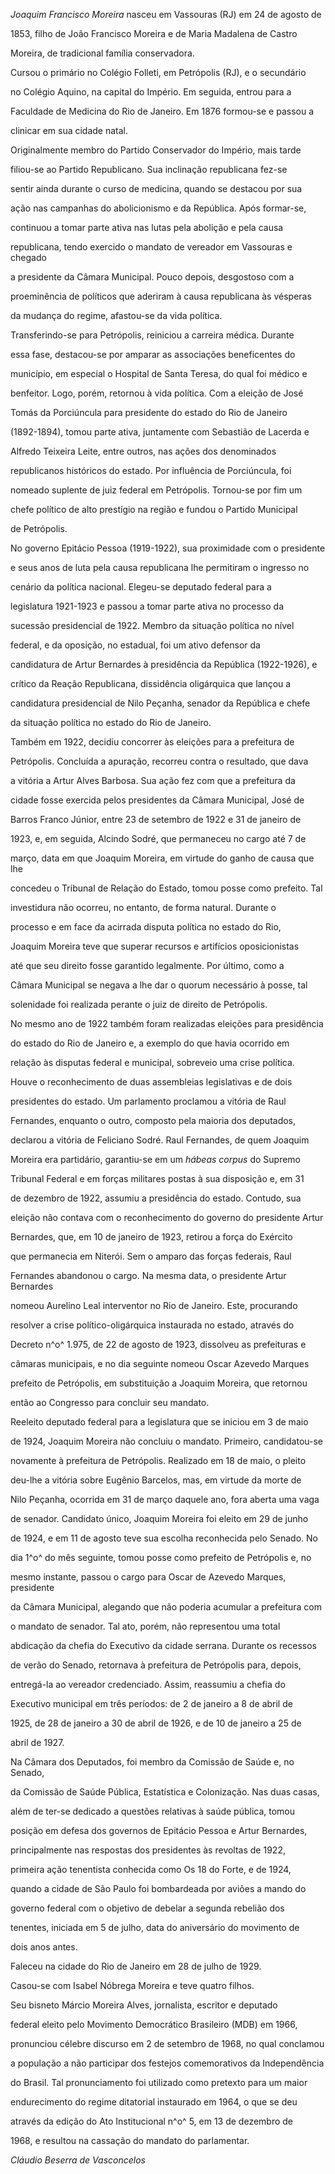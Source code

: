 

*Joaquim Francisco Moreira* nasceu em Vassouras (RJ) em 24 de agosto de

1853, filho de João Francisco Moreira e de Maria Madalena de Castro

Moreira, de tradicional família conservadora.



Cursou o primário no Colégio Folleti, em Petrópolis (RJ), e o secundário

no Colégio Aquino, na capital do Império. Em seguida, entrou para a

Faculdade de Medicina do Rio de Janeiro. Em 1876 formou-se e passou a

clinicar em sua cidade natal.



Originalmente membro do Partido Conservador do Império, mais tarde

filiou-se ao Partido Republicano. Sua inclinação republicana fez-se

sentir ainda durante o curso de medicina, quando se destacou por sua

ação nas campanhas do abolicionismo e da República. Após formar-se,

continuou a tomar parte ativa nas lutas pela abolição e pela causa

republicana, tendo exercido o mandato de vereador em Vassouras e chegado

a presidente da Câmara Municipal. Pouco depois, desgostoso com a

proeminência de políticos que aderiram à causa republicana às vésperas

da mudança do regime, afastou-se da vida política.



Transferindo-se para Petrópolis, reiniciou a carreira médica. Durante

essa fase, destacou-se por amparar as associações beneficentes do

município, em especial o Hospital de Santa Teresa, do qual foi médico e

benfeitor. Logo, porém, retornou à vida política. Com a eleição de José

Tomás da Porciúncula para presidente do estado do Rio de Janeiro

(1892-1894), tomou parte ativa, juntamente com Sebastião de Lacerda e

Alfredo Teixeira Leite, entre outros, nas ações dos denominados

republicanos históricos do estado. Por influência de Porciúncula, foi

nomeado suplente de juiz federal em Petrópolis. Tornou-se por fim um

chefe político de alto prestígio na região e fundou o Partido Municipal

de Petrópolis.



No governo Epitácio Pessoa (1919-1922), sua proximidade com o presidente

e seus anos de luta pela causa republicana lhe permitiram o ingresso no

cenário da política nacional. Elegeu-se deputado federal para a

legislatura 1921-1923 e passou a tomar parte ativa no processo da

sucessão presidencial de 1922. Membro da situação política no nível

federal, e da oposição, no estadual, foi um ativo defensor da

candidatura de Artur Bernardes à presidência da República (1922-1926), e

crítico da Reação Republicana, dissidência oligárquica que lançou a

candidatura presidencial de Nilo Peçanha, senador da República e chefe

da situação política no estado do Rio de Janeiro.



Também em 1922, decidiu concorrer às eleições para a prefeitura de

Petrópolis. Concluída a apuração, recorreu contra o resultado, que dava

a vitória a Artur Alves Barbosa. Sua ação fez com que a prefeitura da

cidade fosse exercida pelos presidentes da Câmara Municipal, José de

Barros Franco Júnior, entre 23 de setembro de 1922 e 31 de janeiro de

1923, e, em seguida, Alcindo Sodré, que permaneceu no cargo até 7 de

março, data em que Joaquim Moreira, em virtude do ganho de causa que lhe

concedeu o Tribunal de Relação do Estado, tomou posse como prefeito. Tal

investidura não ocorreu, no entanto, de forma natural. Durante o

processo e em face da acirrada disputa política no estado do Rio,

Joaquim Moreira teve que superar recursos e artifícios oposicionistas

até que seu direito fosse garantido legalmente. Por último, como a

Câmara Municipal se negava a lhe dar o quorum necessário à posse, tal

solenidade foi realizada perante o juiz de direito de Petrópolis.



No mesmo ano de 1922 também foram realizadas eleições para presidência

do estado do Rio de Janeiro e, a exemplo do que havia ocorrido em

relação às disputas federal e municipal, sobreveio uma crise política.

Houve o reconhecimento de duas assembleias legislativas e de dois

presidentes do estado. Um parlamento proclamou a vitória de Raul

Fernandes, enquanto o outro, composto pela maioria dos deputados,

declarou a vitória de Feliciano Sodré. Raul Fernandes, de quem Joaquim

Moreira era partidário, garantiu-se em um *hábeas corpus* do Supremo

Tribunal Federal e em forças militares postas à sua disposição e, em 31

de dezembro de 1922, assumiu a presidência do estado. Contudo, sua

eleição não contava com o reconhecimento do governo do presidente Artur

Bernardes, que, em 10 de janeiro de 1923, retirou a força do Exército

que permanecia em Niterói. Sem o amparo das forças federais, Raul

Fernandes abandonou o cargo. Na mesma data, o presidente Artur Bernardes

nomeou Aurelino Leal interventor no Rio de Janeiro. Este, procurando

resolver a crise político-oligárquica instaurada no estado, através do

Decreto n^o^ 1.975, de 22 de agosto de 1923, dissolveu as prefeituras e

câmaras municipais, e no dia seguinte nomeou Oscar Azevedo Marques

prefeito de Petrópolis, em substituição a Joaquim Moreira, que retornou

então ao Congresso para concluir seu mandato.



Reeleito deputado federal para a legislatura que se iniciou em 3 de maio

de 1924, Joaquim Moreira não concluiu o mandato. Primeiro, candidatou-se

novamente à prefeitura de Petrópolis. Realizado em 18 de maio, o pleito

deu-lhe a vitória sobre Eugênio Barcelos, mas, em virtude da morte de

Nilo Peçanha, ocorrida em 31 de março daquele ano, fora aberta uma vaga

de senador. Candidato único, Joaquim Moreira foi eleito em 29 de junho

de 1924, e em 11 de agosto teve sua escolha reconhecida pelo Senado. No

dia 1^o^ do mês seguinte, tomou posse como prefeito de Petrópolis e, no

mesmo instante, passou o cargo para Oscar de Azevedo Marques, presidente

da Câmara Municipal, alegando que não poderia acumular a prefeitura com

o mandato de senador. Tal ato, porém, não representou uma total

abdicação da chefia do Executivo da cidade serrana. Durante os recessos

de verão do Senado, retornava à prefeitura de Petrópolis para, depois,

entregá-la ao vereador credenciado. Assim, reassumiu a chefia do

Executivo municipal em três períodos: de 2 de janeiro a 8 de abril de

1925, de 28 de janeiro a 30 de abril de 1926, e de 10 de janeiro a 25 de

abril de 1927.



Na Câmara dos Deputados, foi membro da Comissão de Saúde e, no Senado,

da Comissão de Saúde Pública, Estatística e Colonização. Nas duas casas,

além de ter-se dedicado a questões relativas à saúde pública, tomou

posição em defesa dos governos de Epitácio Pessoa e Artur Bernardes,

principalmente nas respostas dos presidentes às revoltas de 1922,

primeira ação tenentista conhecida como Os 18 do Forte, e de 1924,

quando a cidade de São Paulo foi bombardeada por aviões a mando do

governo federal com o objetivo de debelar a segunda rebelião dos

tenentes, iniciada em 5 de julho, data do aniversário do movimento de

dois anos antes.



Faleceu na cidade do Rio de Janeiro em 28 de julho de 1929.



Casou-se com Isabel Nóbrega Moreira e teve quatro filhos.



Seu bisneto Márcio Moreira Alves, jornalista, escritor e deputado

federal eleito pelo Movimento Democrático Brasileiro (MDB) em 1966,

pronunciou célebre discurso em 2 de setembro de 1968, no qual conclamou

a população a não participar dos festejos comemorativos da Independência

do Brasil. Tal pronunciamento foi utilizado como pretexto para um maior

endurecimento do regime ditatorial instaurado em 1964, o que se deu

através da edição do Ato Institucional n^o^ 5, em 13 de dezembro de

1968, e resultou na cassação do mandato do parlamentar.



*Cláudio Beserra de Vasconcelos*



